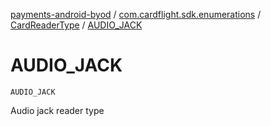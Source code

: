 [payments-android-byod](../../index.md) / [com.cardflight.sdk.enumerations](../index.md) / [CardReaderType](index.md) / [AUDIO_JACK](./-a-u-d-i-o_-j-a-c-k.md)

# AUDIO_JACK

`AUDIO_JACK`

Audio jack reader type

